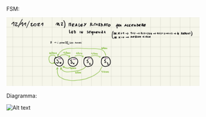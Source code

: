 FSM:

![Alt text](https://github.com/Gianeh/Verilog_Simple_Components/blob/main/Parziale_12_11_2021/LedCycle.jpg "FSM")

Diagramma:

![Alt text](https://github.com/Gianeh/Verilog_Simple_Components/blob/main/Parziale_12_11_2021/LedCycle_Diagram.jpg "FSM")
